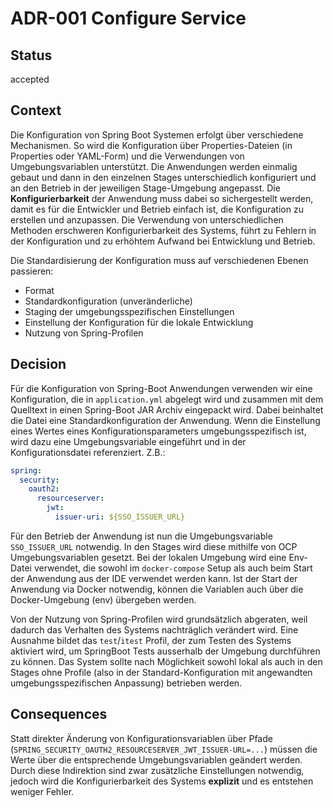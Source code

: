 # ADR-001 Configure Service

## Status

accepted

## Context

Die Konfiguration von Spring Boot Systemen erfolgt über verschiedene Mechanismen. So wird die Konfiguration über 
Properties-Dateien (in Properties oder YAML-Form) und die Verwendungen von Umgebungsvariablen unterstützt. Die 
Anwendungen werden einmalig gebaut und dann in den einzelnen Stages unterschiedlich konfiguriert und an den Betrieb
in der jeweiligen Stage-Umgebung angepasst. Die **Konfigurierbarkeit** der Anwendung muss dabei so sichergestellt werden,
damit es für die Entwickler und Betrieb einfach ist, die Konfiguration zu erstellen und anzupassen. Die Verwendung
von unterschiedlichen Methoden erschweren Konfigurierbarkeit des Systems, führt zu Fehlern in der Konfiguration und 
zu erhöhtem Aufwand bei Entwicklung und Betrieb. 

Die Standardisierung der Konfiguration muss auf verschiedenen Ebenen passieren:

* Format
* Standardkonfiguration (unveränderliche)
* Staging der umgebungsspezifischen Einstellungen 
* Einstellung der Konfiguration für die lokale Entwicklung
* Nutzung von Spring-Profilen

## Decision

Für die Konfiguration von Spring-Boot Anwendungen verwenden wir eine Konfiguration, die in `application.yml` abgelegt wird
und zusammen mit dem Quelltext in einen Spring-Boot JAR Archiv eingepackt wird. Dabei beinhaltet die Datei eine
Standardkonfiguration der Anwendung. Wenn die Einstellung eines Wertes eines Konfigurationsparameters umgebungsspezifisch 
ist, wird dazu eine Umgebungsvariable eingeführt und in der Konfigurationsdatei referenziert. Z.B.:

```yaml
spring:
  security:
    oauth2:
      resourceserver:
        jwt:
          issuer-uri: ${SSO_ISSUER_URL}
```

Für den Betrieb der Anwendung ist nun die Umgebungsvariable `SSO_ISSUER_URL` notwendig. In den Stages wird diese
mithilfe von OCP Umgebungsvariablen gesetzt. Bei der lokalen Umgebung wird eine Env-Datei verwendet, die sowohl im `docker-compose`
Setup als auch beim Start der Anwendung aus der IDE verwendet werden kann. Ist der Start der Anwendung via Docker 
notwendig, können die Variablen auch über die Docker-Umgebung (env) übergeben werden.

Von der Nutzung von Spring-Profilen wird grundsätzlich abgeraten, weil dadurch das Verhalten des Systems nachträglich verändert wird.
Eine Ausnahme bildet das `test`/`itest` Profil, der zum Testen des Systems aktiviert wird, um SpringBoot Tests ausserhalb der
Umgebung durchführen zu können. Das System sollte nach Möglichkeit sowohl lokal als auch in den Stages ohne Profile
(also in der Standard-Konfiguration mit angewandten umgebungsspezifischen Anpassung) betrieben werden.

## Consequences

Statt direkter Änderung von Konfigurationsvariablen über Pfade (`SPRING_SECURITY_OAUTH2_RESOURCESERVER_JWT_ISSUER-URL=...`)
müssen die Werte über die entsprechende Umgebungsvariablen geändert werden. Durch diese Indirektion sind zwar zusätzliche 
Einstellungen notwendig, jedoch wird die Konfigurierbarkeit des Systems **explizit** und es entstehen weniger Fehler.